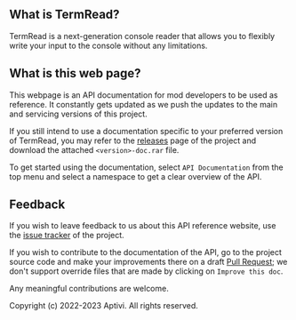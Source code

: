 ## What is TermRead?

TermRead is a next-generation console reader that allows you to flexibly write your input to the console without any limitations.

## What is this web page?
 
This webpage is an API documentation for mod developers to be used as reference. It constantly gets updated as we push the updates to the main and servicing versions of this project.

If you still intend to use a documentation specific to your preferred version of TermRead, you may refer to the [releases](https://github.com/Aptivi/TermRead/releases) page of the project and download the attached `<version>-doc.rar` file.

To get started using the documentation, select `API Documentation` from the top menu and select a namespace to get a clear overview of the API.

## Feedback

If you wish to leave feedback to us about this API reference website, use the [issue tracker](https://github.com/Aptivi/TermRead/issues) of the project.

If you wish to contribute to the documentation of the API, go to the project source code and make your improvements there on a draft [Pull Request](https://github.com/Aptivi/TermRead/pulls); we don't support override files that are made by clicking on `Improve this doc`.

Any meaningful contributions are welcome.

Copyright (c) 2022-2023 Aptivi. All rights reserved.